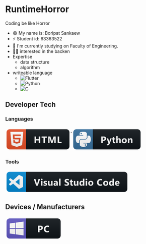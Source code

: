 # RuntimeHorror
Coding be like Horror

- 😄 My name is: Boripat Sankaew
- ⚡ Student id: 63363522
- 🔭 I'm currently studying on Faculty of Engineering.
- 👨‍⚕️ interested in the backen
- Expertise 
  * data structure
  * algorithm
- writeable language 
  * ![Flutter](https://img.shields.io/badge/Flutter-%2302569B.svg?style=for-the-badge&logo=Flutter&logoColor=white) 
  * ![Python](https://img.shields.io/badge/python-3670A0?style=for-the-badge&logo=python&logoColor=ffdd54) 
  * ![C](https://img.shields.io/badge/c-%2300599C.svg?style=for-the-badge&logo=c&logoColor=white)
## Developer Tech

### Languages 
<p align="left">
<a href="#">
    <img src="svg/dev/languages/html.svg" alt="html" style="vertical-align:top; margin:6px 4px">
  </a> 

<a href="#">
    <img src="svg/dev/languages/python.svg" alt="python" style="vertical-align:top; margin:6px 4px">
  </a> 

</P>

### Tools 
<p align="left">
<a href="#">
    <img src="svg/dev/tools/visualstudio_code.svg" alt="visualstudio_code" style="vertical-align:top; margin:6px 4px">
  </a>


</P>

## Devices / Manufacturers
<p align="left">

<a href="#">
    <img src="svg/devices/pc.svg" alt="pc" style="vertical-align:top; margin:6px 4px">
  </a>
</p>
